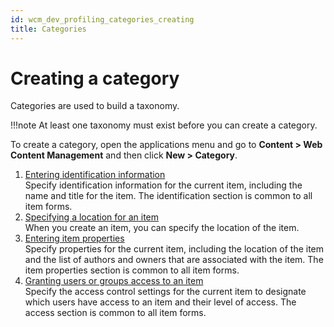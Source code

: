 ```yaml
---
id: wcm_dev_profiling_categories_creating
title: Categories
---
```


# Creating a category


Categories are used to build a taxonomy.

!!!note
    At least one taxonomy must exist before you can create a category.

To create a category, open the applications menu and go to **Content > Web Content Management** and then click **New > Category**.


1.  [Entering identification information](./common/items_id.md)  
Specify identification information for the current item, including the name and title for the item. The identification section is common to all item forms.
2.  [Specifying a location for an item](./common/items_location.md)  
When you create an item, you can specify the location of the item.
3.  [Entering item properties](./common/items_props.md)  
Specify properties for the current item, including the location of the item and the list of authors and owners that are associated with the item. The item properties section is common to all item forms.
4.  [Granting users or groups access to an item](./common/grant_access.md)  
Specify the access control settings for the current item to designate which users have access to an item and their level of access. The access section is common to all item forms.

